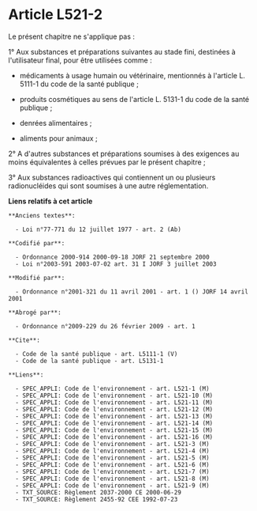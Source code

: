 # Article L521-2

Le présent chapitre ne s'applique pas : 

1° Aux substances et préparations suivantes au stade fini, destinées à l'utilisateur final, pour être utilisées comme :

- médicaments à usage humain ou vétérinaire, mentionnés à l'article L. 5111-1 du code de la santé publique ;

- produits cosmétiques au sens de l'article L. 5131-1 du code de la santé publique ;

- denrées alimentaires ;

- aliments pour animaux ; 

2° A d'autres substances et préparations soumises à des exigences au moins équivalentes à celles prévues par le présent
chapitre ; 

3° Aux substances radioactives qui contiennent un ou plusieurs radionucléides qui sont soumises à une autre réglementation.

**Liens relatifs à cet article**

	**Anciens textes**:

	  - Loi n°77-771 du 12 juillet 1977 - art. 2 (Ab)

	**Codifié par**:

	  - Ordonnance 2000-914 2000-09-18 JORF 21 septembre 2000
	  - Loi n°2003-591 2003-07-02 art. 31 I JORF 3 juillet 2003

	**Modifié par**:

	  - Ordonnance n°2001-321 du 11 avril 2001 - art. 1 () JORF 14 avril 2001

	**Abrogé par**:

	  - Ordonnance n°2009-229 du 26 février 2009 - art. 1

	**Cite**:

	  - Code de la santé publique - art. L5111-1 (V)
	  - Code de la santé publique - art. L5131-1

	**Liens**:

	  - SPEC_APPLI: Code de l'environnement - art. L521-1 (M)
	  - SPEC_APPLI: Code de l'environnement - art. L521-10 (M)
	  - SPEC_APPLI: Code de l'environnement - art. L521-11 (M)
	  - SPEC_APPLI: Code de l'environnement - art. L521-12 (M)
	  - SPEC_APPLI: Code de l'environnement - art. L521-13 (M)
	  - SPEC_APPLI: Code de l'environnement - art. L521-14 (M)
	  - SPEC_APPLI: Code de l'environnement - art. L521-15 (M)
	  - SPEC_APPLI: Code de l'environnement - art. L521-16 (M)
	  - SPEC_APPLI: Code de l'environnement - art. L521-3 (M)
	  - SPEC_APPLI: Code de l'environnement - art. L521-4 (M)
	  - SPEC_APPLI: Code de l'environnement - art. L521-5 (M)
	  - SPEC_APPLI: Code de l'environnement - art. L521-6 (M)
	  - SPEC_APPLI: Code de l'environnement - art. L521-7 (M)
	  - SPEC_APPLI: Code de l'environnement - art. L521-8 (M)
	  - SPEC_APPLI: Code de l'environnement - art. L521-9 (M)
	  - TXT_SOURCE: Règlement 2037-2000 CE 2000-06-29
	  - TXT_SOURCE: Règlement 2455-92 CEE 1992-07-23

